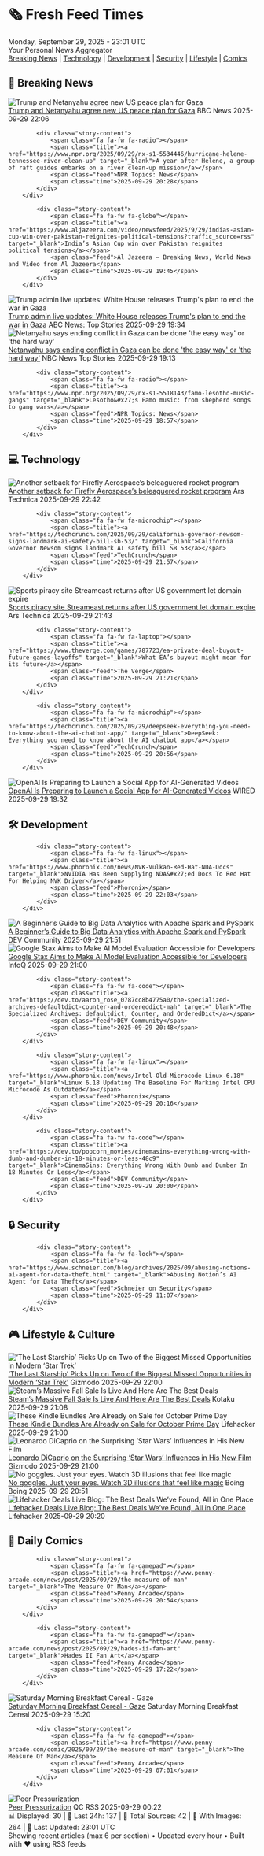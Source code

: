 <!-- Processing 54 RSS feeds at 2025-09-29 23:01:51 UTC -->
<!-- Processing: Poorly Drawn Lines -->
<!-- Processing: Questionable Content -->
<!-- Processing: Girl Genius -->
<!-- Processing: Dinosaur Comics -->
<!-- Processing: CNN Top Stories -->
<!-- Processing: CNN Breaking News -->
<!-- Processing: BBC World News -->
<!-- Processing: Associated Press Breaking -->
<!-- Processing: Ars Technica -->
<!-- Processing: Slashdot -->
<!-- Processing: Lobsters Python -->
<!-- Processing: Phoronix Linux News -->
<!-- Processing: GitHub Blog -->
<!-- Processing: GitLab Blog -->
<!-- Processing: InfoQ -->
<!-- Processing: Gizmodo -->
<!-- Processing: Kotaku -->
<!-- Processing: Krebs on Security -->
<!-- Generated 7 new posts out of 18 feeds processed -->
<div class="newspaper-header">
    <h1 class="newspaper-title">🗞️ Fresh Feed Times</h1>
    <div class="newspaper-date">Monday, September 29, 2025 - 23:01 UTC</div>
    <div class="newspaper-subtitle">Your Personal News Aggregator</div>
</div>

<div class="newspaper-nav">
    <a href="#breaking">Breaking News</a> |
    <a href="#tech">Technology</a> |
    <a href="#dev">Development</a> |
    <a href="#security">Security</a> |
    <a href="#lifestyle">Lifestyle</a> |
    <a href="#webcomics">Comics</a>
</div>

<div class="news-section breaking-news" id="breaking">
<h2 class="section-header">🚨 Breaking News</h2>
<div class="stories-container">
<div class="story">
            <img src="https://ichef.bbci.co.uk/ace/standard/240/cpsprodpb/12c4/live/f082f700-9d73-11f0-92db-77261a15b9d2.jpg" alt="Trump and Netanyahu agree new US peace plan for Gaza" class="story-image" loading="lazy" onerror="this.style.display='none'">
            <div class="story-content">
                <span class="fa fa-fw fa-earth-americas"></span>
                <span class="title"><a href="https://www.bbc.com/news/articles/c1dq9xwngv2o?at_medium=RSS&at_campaign=rss" target="_blank">Trump and Netanyahu agree new US peace plan for Gaza</a></span>
                <span class="feed">BBC News</span>
                <span class="time">2025-09-29 22:06</span>
            </div>
        </div>
<div class="story">
            
            <div class="story-content">
                <span class="fa fa-fw fa-radio"></span>
                <span class="title"><a href="https://www.npr.org/2025/09/29/nx-s1-5534446/hurricane-helene-tennessee-river-clean-up" target="_blank">A year after Helene, a group of raft guides embarks on a river clean-up mission</a></span>
                <span class="feed">NPR Topics: News</span>
                <span class="time">2025-09-29 20:28</span>
            </div>
        </div>
<div class="story">
            
            <div class="story-content">
                <span class="fa fa-fw fa-globe"></span>
                <span class="title"><a href="https://www.aljazeera.com/video/newsfeed/2025/9/29/indias-asian-cup-win-over-pakistan-reignites-political-tensions?traffic_source=rss" target="_blank">India’s Asian Cup win over Pakistan reignites political tensions</a></span>
                <span class="feed">Al Jazeera – Breaking News, World News and Video from Al Jazeera</span>
                <span class="time">2025-09-29 19:45</span>
            </div>
        </div>
<div class="story">
            <img src="https://s.abcnews.com/images/US/donald-trump-15-gty-gmh-250929_1759171014921_hpMain_4x3t_384.jpg" alt="Trump admin live updates: White House releases Trump&#x27;s plan to end the war in Gaza" class="story-image" loading="lazy" onerror="this.style.display='none'">
            <div class="story-content">
                <span class="fa fa-fw fa-tv"></span>
                <span class="title"><a href="https://abcnews.go.com/Politics/live-updates/trump-admin-live-updates/?id=126029955" target="_blank">Trump admin live updates: White House releases Trump&#x27;s plan to end the war in Gaza</a></span>
                <span class="feed">ABC News: Top Stories</span>
                <span class="time">2025-09-29 19:34</span>
            </div>
        </div>
<div class="story">
            <img src="https://media-cldnry.s-nbcnews.com/image/upload/t_fit_1500w/mpx/2704722219/2025_09/1759173200315_nbc_spec_netanyahu_easyway_250929_1920x1080-ciltha.jpg" alt="Netanyahu says ending conflict in Gaza can be done &#x27;the easy way&#x27; or &#x27;the hard way&#x27;" class="story-image" loading="lazy" onerror="this.style.display='none'">
            <div class="story-content">
                <span class="fa fa-fw fa-broadcast-tower"></span>
                <span class="title"><a href="https://www.nbcnews.com/video/netanyahu-says-ending-conflict-in-gaza-can-be-done-the-easy-way-or-the-hard-way-248665669765" target="_blank">Netanyahu says ending conflict in Gaza can be done &#x27;the easy way&#x27; or &#x27;the hard way&#x27;</a></span>
                <span class="feed">NBC News Top Stories</span>
                <span class="time">2025-09-29 19:13</span>
            </div>
        </div>
<div class="story">
            
            <div class="story-content">
                <span class="fa fa-fw fa-radio"></span>
                <span class="title"><a href="https://www.npr.org/2025/09/29/nx-s1-5518143/famo-lesotho-music-gangs" target="_blank">Lesotho&#x27;s Famo music: from shepherd songs to gang wars</a></span>
                <span class="feed">NPR Topics: News</span>
                <span class="time">2025-09-29 18:57</span>
            </div>
        </div>
</div>
</div>
<div class="news-section tech-news" id="tech">
<h2 class="section-header">💻 Technology</h2>
<div class="stories-container">
<div class="story">
            <img src="https://cdn.arstechnica.net/wp-content/uploads/2025/09/firefly_explosion-500x500.jpg" alt="Another setback for Firefly Aerospace’s beleaguered rocket program" class="story-image" loading="lazy" onerror="this.style.display='none'">
            <div class="story-content">
                <span class="fa fa-fw fa-cog"></span>
                <span class="title"><a href="https://arstechnica.com/space/2025/09/after-another-fiery-setback-it-seems-fireflys-alpha-rocket-is-still-in-beta/" target="_blank">Another setback for Firefly Aerospace’s beleaguered rocket program</a></span>
                <span class="feed">Ars Technica</span>
                <span class="time">2025-09-29 22:42</span>
            </div>
        </div>
<div class="story">
            
            <div class="story-content">
                <span class="fa fa-fw fa-microchip"></span>
                <span class="title"><a href="https://techcrunch.com/2025/09/29/california-governor-newsom-signs-landmark-ai-safety-bill-sb-53/" target="_blank">California Governor Newsom signs landmark AI safety bill SB 53</a></span>
                <span class="feed">TechCrunch</span>
                <span class="time">2025-09-29 21:57</span>
            </div>
        </div>
<div class="story">
            <img src="https://cdn.arstechnica.net/wp-content/uploads/2023/01/GettyImages-177052632-500x500-1759175762.jpg" alt="Sports piracy site Streameast returns after US government let domain expire" class="story-image" loading="lazy" onerror="this.style.display='none'">
            <div class="story-content">
                <span class="fa fa-fw fa-cog"></span>
                <span class="title"><a href="https://arstechnica.com/gadgets/2025/09/sports-piracy-site-streameast-returns-after-us-government-let-domain-expire/" target="_blank">Sports piracy site Streameast returns after US government let domain expire</a></span>
                <span class="feed">Ars Technica</span>
                <span class="time">2025-09-29 21:43</span>
            </div>
        </div>
<div class="story">
            
            <div class="story-content">
                <span class="fa fa-fw fa-laptop"></span>
                <span class="title"><a href="https://www.theverge.com/games/787723/ea-private-deal-buyout-future-games-layoffs" target="_blank">What EA’s buyout might mean for its future</a></span>
                <span class="feed">The Verge</span>
                <span class="time">2025-09-29 21:21</span>
            </div>
        </div>
<div class="story">
            
            <div class="story-content">
                <span class="fa fa-fw fa-microchip"></span>
                <span class="title"><a href="https://techcrunch.com/2025/09/29/deepseek-everything-you-need-to-know-about-the-ai-chatbot-app/" target="_blank">DeepSeek: Everything you need to know about the AI chatbot app</a></span>
                <span class="feed">TechCrunch</span>
                <span class="time">2025-09-29 20:56</span>
            </div>
        </div>
<div class="story">
            <img src="https://media.wired.com/photos/68dac48ba7af37b4cec18a3b/master/pass/Model-Behavior-OpenAI-Sora-2-Business%20(0-00-12-22).jpg" alt="OpenAI Is Preparing to Launch a Social App for AI-Generated Videos" class="story-image" loading="lazy" onerror="this.style.display='none'">
            <div class="story-content">
                <span class="fa fa-fw fa-bolt"></span>
                <span class="title"><a href="https://www.wired.com/story/openai-launches-sora-2-tiktok-like-app/" target="_blank">OpenAI Is Preparing to Launch a Social App for AI-Generated Videos</a></span>
                <span class="feed">WIRED</span>
                <span class="time">2025-09-29 19:32</span>
            </div>
        </div>
</div>
</div>
<div class="news-section dev-news" id="dev">
<h2 class="section-header">🛠️ Development</h2>
<div class="stories-container">
<div class="story">
            
            <div class="story-content">
                <span class="fa fa-fw fa-linux"></span>
                <span class="title"><a href="https://www.phoronix.com/news/NVK-Vulkan-Red-Hat-NDA-Docs" target="_blank">NVIDIA Has Been Supplying NDA&#x27;ed Docs To Red Hat For Helping NVK Driver</a></span>
                <span class="feed">Phoronix</span>
                <span class="time">2025-09-29 22:03</span>
            </div>
        </div>
<div class="story">
            <img src="https://media2.dev.to/dynamic/image/width=800%2Cheight=%2Cfit=scale-down%2Cgravity=auto%2Cformat=auto/https%3A%2F%2Fdev-to-uploads.s3.amazonaws.com%2Fuploads%2Farticles%2F6fdtpbmdey6rxr7vuzli.png" alt="A Beginner’s Guide to Big Data Analytics with Apache Spark and PySpark" class="story-image" loading="lazy" onerror="this.style.display='none'">
            <div class="story-content">
                <span class="fa fa-fw fa-code"></span>
                <span class="title"><a href="https://dev.to/eric_kahindi_cfbfda3bd0f7/a-beginners-guide-to-big-data-analytics-with-apache-spark-and-pyspark-49f3" target="_blank">A Beginner’s Guide to Big Data Analytics with Apache Spark and PySpark</a></span>
                <span class="feed">DEV Community</span>
                <span class="time">2025-09-29 21:51</span>
            </div>
        </div>
<div class="story">
            <img src="https://res.infoq.com/news/2025/09/google-stax-ai-evaluation/en/headerimage/google-stax-ai-evaluation-1759177492574.jpeg" alt="Google Stax Aims to Make AI Model Evaluation Accessible for Developers" class="story-image" loading="lazy" onerror="this.style.display='none'">
            <div class="story-content">
                <span class="fa fa-fw fa-info-circle"></span>
                <span class="title"><a href="https://www.infoq.com/news/2025/09/google-stax-ai-evaluation/?utm_campaign=infoq_content&utm_source=infoq&utm_medium=feed&utm_term=global" target="_blank">Google Stax Aims to Make AI Model Evaluation Accessible for Developers</a></span>
                <span class="feed">InfoQ</span>
                <span class="time">2025-09-29 21:00</span>
            </div>
        </div>
<div class="story">
            
            <div class="story-content">
                <span class="fa fa-fw fa-code"></span>
                <span class="title"><a href="https://dev.to/aaron_rose_0787cc8b4775a0/the-specialized-archives-defaultdict-counter-and-ordereddict-mah" target="_blank">The Specialized Archives: defaultdict, Counter, and OrderedDict</a></span>
                <span class="feed">DEV Community</span>
                <span class="time">2025-09-29 20:48</span>
            </div>
        </div>
<div class="story">
            
            <div class="story-content">
                <span class="fa fa-fw fa-linux"></span>
                <span class="title"><a href="https://www.phoronix.com/news/Intel-Old-Microcode-Linux-6.18" target="_blank">Linux 6.18 Updating The Baseline For Marking Intel CPU Microcode As Outdated</a></span>
                <span class="feed">Phoronix</span>
                <span class="time">2025-09-29 20:16</span>
            </div>
        </div>
<div class="story">
            
            <div class="story-content">
                <span class="fa fa-fw fa-code"></span>
                <span class="title"><a href="https://dev.to/popcorn_movies/cinemasins-everything-wrong-with-dumb-and-dumber-in-18-minutes-or-less-48c9" target="_blank">CinemaSins: Everything Wrong With Dumb and Dumber In 18 Minutes Or Less</a></span>
                <span class="feed">DEV Community</span>
                <span class="time">2025-09-29 20:00</span>
            </div>
        </div>
</div>
</div>
<div class="news-section security-news" id="security">
<h2 class="section-header">🔒 Security</h2>
<div class="stories-container">
<div class="story">
            
            <div class="story-content">
                <span class="fa fa-fw fa-lock"></span>
                <span class="title"><a href="https://www.schneier.com/blog/archives/2025/09/abusing-notions-ai-agent-for-data-theft.html" target="_blank">Abusing Notion’s AI Agent for Data Theft</a></span>
                <span class="feed">Schneier on Security</span>
                <span class="time">2025-09-29 11:07</span>
            </div>
        </div>
</div>
</div>
<div class="news-section lifestyle-news" id="lifestyle">
<h2 class="section-header">🎮 Lifestyle & Culture</h2>
<div class="stories-container">
<div class="story">
            <img src="https://gizmodo.com/app/uploads/2025/09/star-trek-the-last-starship-idw-uss-sagan-1280x853.jpg" alt="‘The Last Starship’ Picks Up on Two of the Biggest Missed Opportunities in Modern ‘Star Trek’" class="story-image" loading="lazy" onerror="this.style.display='none'">
            <div class="story-content">
                <span class="fa fa-fw fa-computer"></span>
                <span class="title"><a href="https://gizmodo.com/star-trek-the-last-starship-spoilers-burn-jurati-kirk-2000665210" target="_blank">‘The Last Starship’ Picks Up on Two of the Biggest Missed Opportunities in Modern ‘Star Trek’</a></span>
                <span class="feed">Gizmodo</span>
                <span class="time">2025-09-29 22:00</span>
            </div>
        </div>
<div class="story">
            <img src="https://kotaku.com/app/uploads/2025/09/dollarsteam.jpg" alt="Steam’s Massive Fall Sale Is Live And Here Are The Best Deals" class="story-image" loading="lazy" onerror="this.style.display='none'">
            <div class="story-content">
                <span class="fa fa-fw fa-gamepad"></span>
                <span class="title"><a href="https://kotaku.com/steam-fall-autumn-sale-2025-best-biggest-cheapest-deals-games-pc-steamdeck-2000629959" target="_blank">Steam’s Massive Fall Sale Is Live And Here Are The Best Deals</a></span>
                <span class="feed">Kotaku</span>
                <span class="time">2025-09-29 21:08</span>
            </div>
        </div>
<div class="story">
            <img src="https://lifehacker.com/imagery/articles/01K6BH9M9K26Y5ZF3QZQCJY2JA/hero-image.png" alt="These Kindle Bundles Are Already on Sale for October Prime Day" class="story-image" loading="lazy" onerror="this.style.display='none'">
            <div class="story-content">
                <span class="fa fa-fw fa-life-ring"></span>
                <span class="title"><a href="https://lifehacker.com/tech/kindle-bundle-deals-october-prime-day-2025?utm_medium=RSS" target="_blank">These Kindle Bundles Are Already on Sale for October Prime Day</a></span>
                <span class="feed">Lifehacker</span>
                <span class="time">2025-09-29 21:00</span>
            </div>
        </div>
<div class="story">
            <img src="https://gizmodo.com/app/uploads/2025/09/One-Battle-After-Another-DiCaprio-Del-Toro-1280x853.jpg" alt="Leonardo DiCaprio on the Surprising ‘Star Wars’ Influences in His New Film" class="story-image" loading="lazy" onerror="this.style.display='none'">
            <div class="story-content">
                <span class="fa fa-fw fa-computer"></span>
                <span class="title"><a href="https://gizmodo.com/leonardo-dicaprio-star-wars-one-battle-after-another-2000665211" target="_blank">Leonardo DiCaprio on the Surprising ‘Star Wars’ Influences in His New Film</a></span>
                <span class="feed">Gizmodo</span>
                <span class="time">2025-09-29 21:00</span>
            </div>
        </div>
<div class="story">
            <img src="https://i0.wp.com/boingboing.net/wp-content/uploads/2025/05/3Ca-href3D22https-commons.wikimedia.org-wiki-File-1.jpg?fit=1080%2C722&amp;quality=60&amp;ssl=1" alt="No goggles. Just your eyes. Watch 3D illusions that feel like magic" class="story-image" loading="lazy" onerror="this.style.display='none'">
            <div class="story-content">
                <span class="fa fa-fw fa-arrow-right"></span>
                <span class="title"><a href="https://boingboing.net/2025/09/29/no-goggles-just-your-eyes-watch-3d-illusions-that-feel-like-magic.html" target="_blank">No goggles. Just your eyes. Watch 3D illusions that feel like magic</a></span>
                <span class="feed">Boing Boing</span>
                <span class="time">2025-09-29 20:51</span>
            </div>
        </div>
<div class="story">
            <img src="https://lifehacker.com/imagery/articles/01K6182WX6ZDMX6P1Y4STAJQJ2/hero-image.jpg" alt="Lifehacker Deals Live Blog: The Best Deals We’ve Found, All in One Place" class="story-image" loading="lazy" onerror="this.style.display='none'">
            <div class="story-content">
                <span class="fa fa-fw fa-life-ring"></span>
                <span class="title"><a href="https://lifehacker.com/money/best-deals-live-blog?utm_medium=RSS" target="_blank">Lifehacker Deals Live Blog: The Best Deals We’ve Found, All in One Place</a></span>
                <span class="feed">Lifehacker</span>
                <span class="time">2025-09-29 20:20</span>
            </div>
        </div>
</div>
</div>
<div class="news-section webcomics-section" id="webcomics">
<h2 class="section-header">🎨 Daily Comics</h2>
<div class="stories-container">
<div class="story">
            
            <div class="story-content">
                <span class="fa fa-fw fa-gamepad"></span>
                <span class="title"><a href="https://www.penny-arcade.com/news/post/2025/09/29/the-measure-of-man" target="_blank">The Measure Of Man</a></span>
                <span class="feed">Penny Arcade</span>
                <span class="time">2025-09-29 20:54</span>
            </div>
        </div>
<div class="story">
            
            <div class="story-content">
                <span class="fa fa-fw fa-gamepad"></span>
                <span class="title"><a href="https://www.penny-arcade.com/news/post/2025/09/29/hades-ii-fan-art" target="_blank">Hades II Fan Art</a></span>
                <span class="feed">Penny Arcade</span>
                <span class="time">2025-09-29 17:22</span>
            </div>
        </div>
<div class="story">
            <img src="https://www.smbc-comics.com/comics/1758852831-20250929.png" alt="Saturday Morning Breakfast Cereal - Gaze" class="story-image" loading="lazy" onerror="this.style.display='none'">
            <div class="story-content">
                <span class="fa fa-fw fa-smile"></span>
                <span class="title"><a href="https://www.smbc-comics.com/comic/gaze" target="_blank">Saturday Morning Breakfast Cereal - Gaze</a></span>
                <span class="feed">Saturday Morning Breakfast Cereal</span>
                <span class="time">2025-09-29 15:20</span>
            </div>
        </div>
<div class="story">
            
            <div class="story-content">
                <span class="fa fa-fw fa-gamepad"></span>
                <span class="title"><a href="https://www.penny-arcade.com/comic/2025/09/29/the-measure-of-man" target="_blank">The Measure Of Man</a></span>
                <span class="feed">Penny Arcade</span>
                <span class="time">2025-09-29 07:01</span>
            </div>
        </div>
<div class="story">
            <img src="http://www.questionablecontent.net/comics/5667.png" alt="Peer Pressurization" class="story-image" loading="lazy" onerror="this.style.display='none'">
            <div class="story-content">
                <span class="fa fa-fw fa-music"></span>
                <span class="title"><a href="http://questionablecontent.net/view.php?comic=5667" target="_blank">Peer Pressurization</a></span>
                <span class="feed">QC RSS</span>
                <span class="time">2025-09-29 00:22</span>
            </div>
        </div>
</div>
</div>

<div class="newspaper-footer">
    <div class="stats">
        📊 Displayed: 30 | 📅 Last 24h: 137 | 📡 Total Sources: 42 | 📸 With Images: 264 |
        🔄 Last Updated: 23:01 UTC
    </div>
    <div class="footer-note">
        Showing recent articles (max 6 per section) • Updated every hour • Built with ❤️ using RSS feeds
    </div>
</div>
